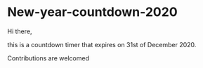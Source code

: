 # New-year-countdown-2020

Hi there,

this is a countdown timer that expires on 31st of December 2020.

Contributions are welcomed
